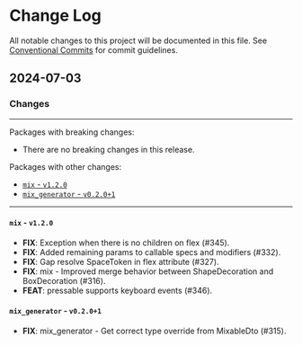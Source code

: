 # Change Log

All notable changes to this project will be documented in this file.
See [Conventional Commits](https://conventionalcommits.org) for commit guidelines.

## 2024-07-03

### Changes

---

Packages with breaking changes:

 - There are no breaking changes in this release.

Packages with other changes:

 - [`mix` - `v1.2.0`](#mix---v120)
 - [`mix_generator` - `v0.2.0+1`](#mix_generator---v0201)

---

#### `mix` - `v1.2.0`

 - **FIX**: Exception when there is no children on flex (#345).
 - **FIX**: Added remaining params to callable specs and modifiers (#332).
 - **FIX**: Gap resolve SpaceToken in flex attribute (#327).
 - **FIX**: mix - Improved merge behavior between ShapeDecoration and BoxDecoration (#316).
 - **FEAT**: pressable supports keyboard events (#346).

#### `mix_generator` - `v0.2.0+1`

 - **FIX**: mix_generator - Get correct type override from MixableDto (#315).

